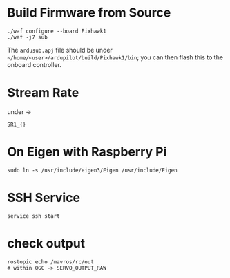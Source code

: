 # Build Firmware from Source

```
./waf configure --board Pixhawk1
./waf -j7 sub
```
The ```ardusub.apj``` file should be under ```~/home/<user>/ardupilot/build/Pixhawk1/bin```; you can then flash this to the onboard controller.

# Stream Rate
under ->
```
SR1_{}
```

# On Eigen with Raspberry Pi
```
sudo ln -s /usr/include/eigen3/Eigen /usr/include/Eigen
```

# SSH Service
```
service ssh start
```

# check output
```
rostopic echo /mavros/rc/out
# within QGC -> SERVO_OUTPUT_RAW
```
